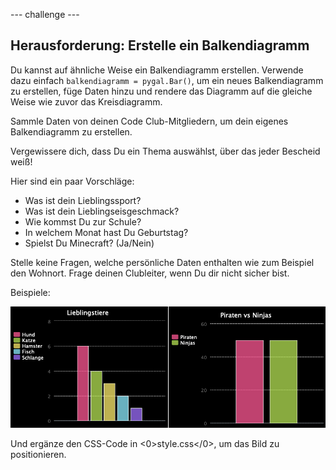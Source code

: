 \--- challenge \---

## Herausforderung: Erstelle ein Balkendiagramm

Du kannst auf ähnliche Weise ein Balkendiagramm erstellen. Verwende dazu einfach `balkendiagramm = pygal.Bar()`, um ein neues Balkendiagramm zu erstellen, füge Daten hinzu und rendere das Diagramm auf die gleiche Weise wie zuvor das Kreisdiagramm.

Sammle Daten von deinen Code Club-Mitgliedern, um dein eigenes Balkendiagramm zu erstellen.

Vergewissere dich, dass Du ein Thema auswählst, über das jeder Bescheid weiß!

Hier sind ein paar Vorschläge:

+ Was ist dein Lieblingssport?
+ Was ist dein Lieblingseisgeschmack?
+ Wie kommst Du zur Schule?
+ In welchem Monat hast Du Geburtstag?
+ Spielst Du Minecraft? (Ja/Nein)

Stelle keine Fragen, welche persönliche Daten enthalten wie zum Beispiel den Wohnort. Frage deinen Clubleiter, wenn Du dir nicht sicher bist.

Beispiele:

![Screenshot](images/pets-bar-examples.png)

Und ergänze den CSS-Code in <0>style.css</0>, um das Bild zu positionieren.